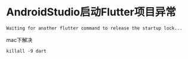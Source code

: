 # AndroidStudio启动Flutter项目异常

```text
Waiting for another flutter command to release the startup lock...
```

mac下解决

```text
killall -9 dart
```

